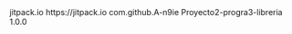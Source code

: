 <repositories>
		<repository>
		    <id>jitpack.io</id>
		    <url>https://jitpack.io</url>
		</repository>
	</repositories>

 <dependency>
	    <groupId>com.github.A-n9ie</groupId>
	    <artifactId>Proyecto2-progra3-libreria</artifactId>
	    <version>1.0.0</version>
	</dependency>
